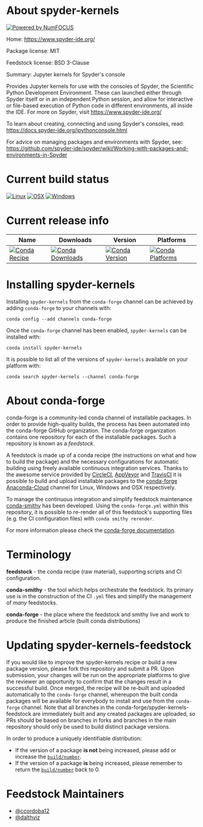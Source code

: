 About spyder-kernels
====================

[![Powered by NumFOCUS](https://img.shields.io/badge/powered%20by-NumFOCUS-orange.svg?style=flat&colorA=E1523D&colorB=007D8A)](http://numfocus.org)

Home: https://www.spyder-ide.org/

Package license: MIT

Feedstock license: BSD 3-Clause

Summary: Jupyter kernels for Spyder's console

Provides Jupyter kernels for use with the consoles of Spyder, the
Scientific Python Development Environment. These can launched either
through Spyder itself or in an independent Python session, and allow for
interactive or file-based execution of Python code in different
environments, all inside the IDE.
For more on Spyder, visit https://www.spyder-ide.org/

To learn about creating, connecting and using Spyder's consoles, read:
https://docs.spyder-ide.org/ipythonconsole.html

For advice on managing packages and environments with Spyder, see:
https://github.com/spyder-ide/spyder/wiki/Working-with-packages-and-environments-in-Spyder


Current build status
====================

[![Linux](https://img.shields.io/circleci/project/github/conda-forge/spyder-kernels-feedstock/master.svg?label=Linux)](https://circleci.com/gh/conda-forge/spyder-kernels-feedstock)
[![OSX](https://img.shields.io/travis/conda-forge/spyder-kernels-feedstock/master.svg?label=macOS)](https://travis-ci.org/conda-forge/spyder-kernels-feedstock)
[![Windows](https://img.shields.io/appveyor/ci/conda-forge/spyder-kernels-feedstock/master.svg?label=Windows)](https://ci.appveyor.com/project/conda-forge/spyder-kernels-feedstock/branch/master)

Current release info
====================

| Name | Downloads | Version | Platforms |
| --- | --- | --- | --- |
| [![Conda Recipe](https://img.shields.io/badge/recipe-spyder--kernels-green.svg)](https://anaconda.org/conda-forge/spyder-kernels) | [![Conda Downloads](https://img.shields.io/conda/dn/conda-forge/spyder-kernels.svg)](https://anaconda.org/conda-forge/spyder-kernels) | [![Conda Version](https://img.shields.io/conda/vn/conda-forge/spyder-kernels.svg)](https://anaconda.org/conda-forge/spyder-kernels) | [![Conda Platforms](https://img.shields.io/conda/pn/conda-forge/spyder-kernels.svg)](https://anaconda.org/conda-forge/spyder-kernels) |

Installing spyder-kernels
=========================

Installing `spyder-kernels` from the `conda-forge` channel can be achieved by adding `conda-forge` to your channels with:

```
conda config --add channels conda-forge
```

Once the `conda-forge` channel has been enabled, `spyder-kernels` can be installed with:

```
conda install spyder-kernels
```

It is possible to list all of the versions of `spyder-kernels` available on your platform with:

```
conda search spyder-kernels --channel conda-forge
```


About conda-forge
=================

conda-forge is a community-led conda channel of installable packages.
In order to provide high-quality builds, the process has been automated into the
conda-forge GitHub organization. The conda-forge organization contains one repository
for each of the installable packages. Such a repository is known as a *feedstock*.

A feedstock is made up of a conda recipe (the instructions on what and how to build
the package) and the necessary configurations for automatic building using freely
available continuous integration services. Thanks to the awesome service provided by
[CircleCI](https://circleci.com/), [AppVeyor](https://www.appveyor.com/)
and [TravisCI](https://travis-ci.org/) it is possible to build and upload installable
packages to the [conda-forge](https://anaconda.org/conda-forge)
[Anaconda-Cloud](https://anaconda.org/) channel for Linux, Windows and OSX respectively.

To manage the continuous integration and simplify feedstock maintenance
[conda-smithy](https://github.com/conda-forge/conda-smithy) has been developed.
Using the ``conda-forge.yml`` within this repository, it is possible to re-render all of
this feedstock's supporting files (e.g. the CI configuration files) with ``conda smithy rerender``.

For more information please check the [conda-forge documentation](https://conda-forge.org/docs/).

Terminology
===========

**feedstock** - the conda recipe (raw material), supporting scripts and CI configuration.

**conda-smithy** - the tool which helps orchestrate the feedstock.
                   Its primary use is in the construction of the CI ``.yml`` files
                   and simplify the management of *many* feedstocks.

**conda-forge** - the place where the feedstock and smithy live and work to
                  produce the finished article (built conda distributions)


Updating spyder-kernels-feedstock
=================================

If you would like to improve the spyder-kernels recipe or build a new
package version, please fork this repository and submit a PR. Upon submission,
your changes will be run on the appropriate platforms to give the reviewer an
opportunity to confirm that the changes result in a successful build. Once
merged, the recipe will be re-built and uploaded automatically to the
`conda-forge` channel, whereupon the built conda packages will be available for
everybody to install and use from the `conda-forge` channel.
Note that all branches in the conda-forge/spyder-kernels-feedstock are
immediately built and any created packages are uploaded, so PRs should be based
on branches in forks and branches in the main repository should only be used to
build distinct package versions.

In order to produce a uniquely identifiable distribution:
 * If the version of a package **is not** being increased, please add or increase
   the [``build/number``](https://conda.io/docs/user-guide/tasks/build-packages/define-metadata.html#build-number-and-string).
 * If the version of a package **is** being increased, please remember to return
   the [``build/number``](https://conda.io/docs/user-guide/tasks/build-packages/define-metadata.html#build-number-and-string)
   back to 0.

Feedstock Maintainers
=====================

* [@ccordoba12](https://github.com/ccordoba12/)
* [@dalthviz](https://github.com/dalthviz/)

